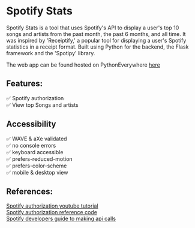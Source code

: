 # Spotify Stats

Spotify Stats is a tool that uses Spotify's API to display a user's top 10 songs and artists from the past month, the past 6 months, and all time. It was inspired by 'Receiptify,' a popular tool for displaying a user's Spotify statistics in a receipt format. Built using Python for the backend, the Flask framework and the 'Spotipy' library.

The web app can be found hosted on PythonEverywhere [here](https://avajian.pythonanywhere.com/) 

## Features:
✅ Spotify authorization\
✅ View top Songs and artists

## Accessibility
✅ WAVE & aXe validated\
✅ no console errors\
✅ keyboard accessible\
✅ prefers-reduced-motion\
✅ prefers-color-scheme\
✅ mobile & desktop view

## References:
[Spotify authorization youtube tutorial](https://www.youtube.com/watch?v=mBycigbJQzA)\
[Spotify authorization reference code]( https://github.com/katiagilligan888/Spotify-Discover-Weekly/blob/main/discoverWeekly.py)\
[Spotify developers guide to making api calls](https://developer.spotify.com/documentation/web-api/reference/unfollow-artists-users)
